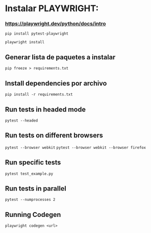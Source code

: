 
# Instalar PLAYWRIGHT: 
### https://playwright.dev/python/docs/intro
```pip install pytest-playwright```

```playwright install```

## Generar lista de paquetes a instalar
```pip freeze > requirements.txt```

## Install dependencies por archivo
```pip install -r requirements.txt```

## Run tests in headed mode
```pytest --headed```

## Run tests on different browsers
```pytest --browser webkit```
```pytest --browser webkit --browser firefox```

## Run specific tests
```pytest test_example.py```

## Run tests in parallel
```pytest --numprocesses 2```

## Running Codegen
```playwright codegen <url>```
